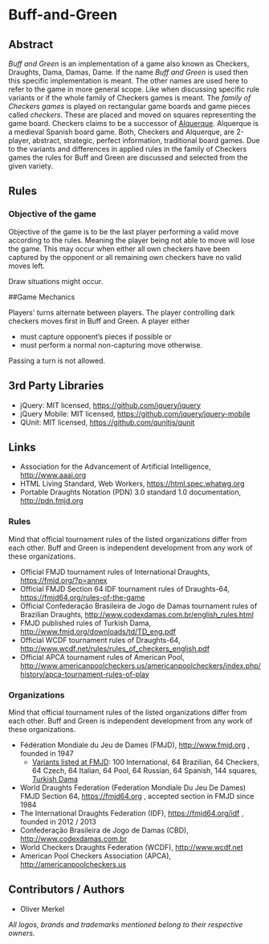 # Buff-and-Green

## Abstract

_Buff and Green_ is an implementation of a game also known as Checkers,
Draughts, Dama, Damas, Dame. If the name _Buff and Green_ is used then
this specific implementation is meant. The other names are used here
to refer to the game in more general scope. Like when discussing
specific rule variants or if the whole family of Checkers games is meant.
The _family of Checkers games_ is played on rectangular game boards
and game pieces called _checkers_. These are placed and moved on squares
representing the game board. Checkers claims to be a successor of
[Alquerque](https://github.com/OMerkel/Alquerque).
Alquerque is a medieval Spanish board game. Both, Checkers and Alquerque,
are 2-player, abstract, strategic, perfect information,
traditional board games. Due to the variants and differences in
applied rules in the family of Checkers games the rules for
Buff and Green are discussed and selected from the given variety.

## Rules

### Objective of the game

Objective of the game is to be the last player performing a valid move
according to the rules. Meaning the player being not able to move will
lose the game. This may occur when either all own checkers have been
captured by the opponent or all remaining own checkers have no valid
moves left.

Draw situations might occur.

##Game Mechanics

Players' turns alternate between players. The player controlling
dark checkers moves first in Buff and Green. A player either

* must capture opponent’s pieces if possible or
* must perform a normal non-capturing move otherwise.

Passing a turn is not allowed.

## 3rd Party Libraries

* jQuery: MIT licensed, https://github.com/jquery/jquery
* jQuery Mobile: MIT licensed, https://github.com/jquery/jquery-mobile
* QUnit: MIT licensed, https://github.com/qunitjs/qunit

## Links

* Association for the Advancement of Artificial Intelligence, http://www.aaai.org
* HTML Living Standard, Web Workers, https://html.spec.whatwg.org
* Portable Draughts Notation (PDN) 3.0 standard 1.0 documentation, http://pdn.fmjd.org

### Rules

Mind that official tournament rules of the listed organizations differ from each other.
Buff and Green is independent development from any work of these organizations.

* Official FMJD tournament rules of International Draughts, https://fmjd.org/?p=annex
* Official FMJD Section 64 IDF tournament rules of Draughts-64, https://fmjd64.org/rules-of-the-game
* Official Confederação Brasileira de Jogo de Damas tournament rules of Brazilian Draughts, http://www.codexdamas.com.br/english_rules.html
* FMJD published rules of Turkish Dama, http://www.fmjd.org/downloads/td/TD_eng.pdf
* Official WCDF tournament rules of Draughts-64, http://www.wcdf.net/rules/rules_of_checkers_english.pdf
* Official APCA tournament rules of American Pool, http://www.americanpoolcheckers.us/americanpoolcheckers/index.php/history/apca-tournament-rules-of-play

### Organizations

Mind that official tournament rules of the listed organizations differ from each other.
Buff and Green is independent development from any work of these organizations.

*  Fédération Mondiale du Jeu de Dames (FMJD), http://www.fmjd.org , founded in 1947
    * [Variants listed at FMJD](http://fmjd.org/variant.php): 100 International, 64 Brazilian, 64 Checkers, 64 Czech, 64 Italian, 64 Pool, 64 Russian, 64 Spanish, 144 squares, [Turkish Dama](http://www.fmjd.org/downloads/td/TD_eng.pdf)
* World Draughts Federation (Federation Mondiale Du Jeu De Dames) FMJD Section 64, https://fmjd64.org , accepted section in FMJD since 1984
* The International Draughts Federation (IDF), https://fmjd64.org/idf , founded in 2012 / 2013
* Confederação Brasileira de Jogo de Damas (CBD), http://www.codexdamas.com.br
* World Checkers Draughts Federation (WCDF), http://www.wcdf.net
* American Pool Checkers Association (APCA), http://americanpoolcheckers.us

## Contributors / Authors

* Oliver Merkel

_All logos, brands and trademarks mentioned belong to their respective owners._